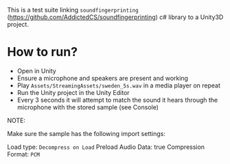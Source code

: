 

This is a test suite linking `soundfingerprinting` (https://github.com/AddictedCS/soundfingerprinting) c# library to a Unity3D project.



How to run?
===========

* Open in Unity
* Ensure a microphone and speakers are present and working
* Play `Assets/StreamingAssets/sweden_5s.wav` in a media player on repeat
* Run the Unity project in the Unity Editor
* Every 3 seconds it will attempt to match the sound it hears through the microphone with the stored sample (see Console)

NOTE:

Make sure the sample has the following import settings:

Load type: `Decompress on Load`
Preload Audio Data: true
Compression Format: `PCM`

